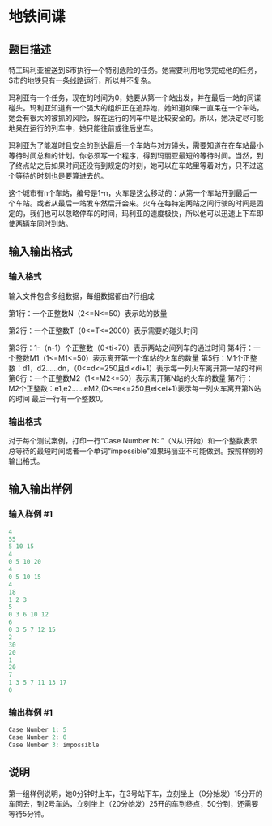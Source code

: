 # 地铁间谍

## 题目描述

特工玛利亚被送到S市执行一个特别危险的任务。她需要利用地铁完成他的任务，S市的地铁只有一条线路运行，所以并不复杂。

玛利亚有一个任务，现在的时间为0，她要从第一个站出发，并在最后一站的间谍碰头。玛利亚知道有一个强大的组织正在追踪她，她知道如果一直呆在一个车站，她会有很大的被抓的风险，躲在运行的列车中是比较安全的。所以，她决定尽可能地呆在运行的列车中，她只能往前或往后坐车。

玛利亚为了能准时且安全的到达最后一个车站与对方碰头，需要知道在在车站最小等待时间总和的计划。你必须写一个程序，得到玛丽亚最短的等待时间。当然，到了终点站之后如果时间还没有到规定的时刻，她可以在车站里等着对方，只不过这个等待的时刻也是要算进去的。

这个城市有n个车站，编号是1-n，火车是这么移动的：从第一个车站开到最后一个车站。或者从最后一站发车然后开会来。火车在每特定两站之间行驶的时间是固定的，我们也可以忽略停车的时间，玛利亚的速度极快，所以他可以迅速上下车即使两辆车同时到站。

## 输入输出格式

### 输入格式

输入文件包含多组数据，每组数据都由7行组成

第1行：一个正整数N（2<=N<=50）表示站的数量

第2行：一个正整数T（0<=T<=2000）表示需要的碰头时间

第3行：1-（n-1）个正整数（0<ti<70）表示两站之间列车的通过时间 第4行：一个整数M1（1<=M1<=50）表示离开第一个车站的火车的数量 第5行：M1个正整数：d1，d2……dn，（0<=d<=250且di<di+1）表示每一列火车离开第一站的时间 第6行：一个正整数M2（1<=M2<=50）表示离开第N站的火车的数量 第7行：M2个正整数：e1,e2……eM2,(0<=e<=250且ei<ei+1)表示每一列火车离开第N站的时间 最后一行有一个整数0。 

### 输出格式

对于每个测试案例，打印一行“Case Number N: ”（N从1开始）和一个整数表示总等待的最短时间或者一个单词“impossible”如果玛丽亚不可能做到。按照样例的输出格式。

## 输入输出样例

### 输入样例 #1

```cpp
4
55
5 10 15
4
0 5 10 20
4
0 5 10 15
4
18
1 2 3
5
0 3 6 10 12
6
0 3 5 7 12 15
2
30
20
1
20
7
1 3 5 7 11 13 17
0

```
### 输出样例 #1

```cpp
Case Number 1: 5
Case Number 2: 0
Case Number 3: impossible

```
## 说明

第一组样例说明，她0分钟时上车，在3号站下车，立刻坐上（0分始发）15分开的车回去，到2号车站，立刻坐上（20分始发）25开的车到终点，50分到，还需要等待5分钟。

